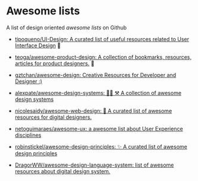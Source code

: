 # Awesome lists

A list of design oriented *awesome lists* on Github

* [tipoqueno/UI-Design: A curated list of useful resources related to User Interface Design](https://github.com/tipoqueno/UI-Design) :green_heart:
* [teoga/awesome-product-design: A collection of bookmarks, resources, articles for product designers.](https://github.com/teoga/awesome-product-design) :green_heart:

* [gztchan/awesome-design: Creative Resources for Developer and Designer :)](https://github.com/gztchan/awesome-design)
* [alexpate/awesome-design-systems: 💅🏻 ⚒ A collection of awesome design systems](https://github.com/alexpate/awesome-design-systems)
* [nicolesaidy/awesome-web-design: 🎨 A curated list of awesome resources for digital designers.](https://github.com/nicolesaidy/awesome-web-design)
* [netoguimaraes/awesome-ux: a awesome list about User Experience disciplines](https://github.com/netoguimaraes/awesome-ux)
* [robinstickel/awesome-design-principles: ✨ A curated list of awesome design principles](https://github.com/robinstickel/awesome-design-principles)
* [DragorWW/awesome-design-language-system: list of awesome resources about digital design system.](https://github.com/DragorWW/awesome-design-language-system)
